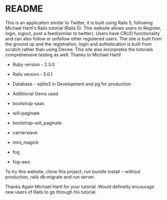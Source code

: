 # README

This is an application similar to Twitter, it is built using Rails 5, following Michael Hartl's Rails tutorial (Rails 5).
This website allows users to Register, login, logout, post a feed(similar to twitter). Users have CRUD functionality and can also follow or unfollow other registered users.
The site is built from the ground up and the registration, login and authetication is built from scratch rather than using Devise. This site also incorprates the tutorials comprehensive testing as well. Thanks to Michael Hartl!

* Ruby version - 2.3.0

* Rails version - 5.0.1

* Database - sqlite3 in Development and pg for production

* Additional Gems used

* bootstrap-saas
* will-paginate
* bootstrap-will_paginate
* carrierwave
* mini_magick
* fog
* fog-aws

To try this website, clone this project, run bundle install --without production, rails db:migrate and run server.

Thanks Again Michael Hartl for your tutorial. Would definelty encourage new users of Rails to go through his tutorial.